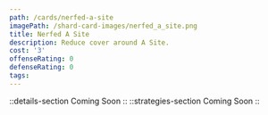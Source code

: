 ```yaml
---
path: /cards/nerfed-a-site
imagePath: /shard-card-images/nerfed_a_site.png
title: Nerfed A Site
description: Reduce cover around A Site.
cost: '3'
offenseRating: 0
defenseRating: 0
tags:
---
```

::details-section
Coming Soon
::
::strategies-section
Coming Soon
::
